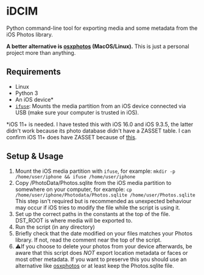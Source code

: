 # iDCIM
Python command-line tool for exporting media and some metadata from the iOS Photos library.

**A better alternative is [osxphotos](https://github.com/RhetTbull/osxphotos) (MacOS/Linux).** This is just a personal project more than anything.



## Requirements
- Linux
- Python 3
- An iOS device*
- [`ifuse`](https://github.com/libimobiledevice/ifuse#ifuse): Mounts the media partition from an iOS device connected via USB (make sure your computer is trusted in iOS).

*iOS 11+ is needed. I have tested this with iOS 16.0 and iOS 9.3.5, the latter didn't work because its photo database didn't have a ZASSET table. I can confirm iOS 11+ does have ZASSET because of [this](https://github.com/ScottKjr3347/iOS_Local_PL_Photos.sqlite_Queries/blob/main/iOS11/iOS11_LPL_Phsql_Adjust-Mutat.txt).

## Setup & Usage
1. Mount the iOS media partition with `ifuse`, for example:
   ```mkdir -p /home/user/iphone && ifuse /home/user/iphone```
2. Copy /PhotoData/Photos.sqlite from the iOS media partition to somewhere on your computer, for example:
   ```cp /home/user/iphone/Photodata/Photos.sqlite /home/user/Photos.sqlite```
   This step isn't required but is recommended as unexpected behaviour may occur if iOS tries to modify the file while the script is using it.
3. Set up the correct paths in the constants at the top of the file. DST_ROOT is where media will be exported to.
4. Run the script (in any directory)
5. Briefly check that the date modified on your files matches your Photos library. If not, read the comment near the top of the script.
6. ⚠️If you choose to delete your photos from your device afterwards, be aware that this script does *NOT* export location metadata or faces or most other metadata. If you want to preserve this you should use an alternative like [osxphotos](https://github.com/RhetTbull/osxphotos) or at least keep the Photos.sqlite file.
